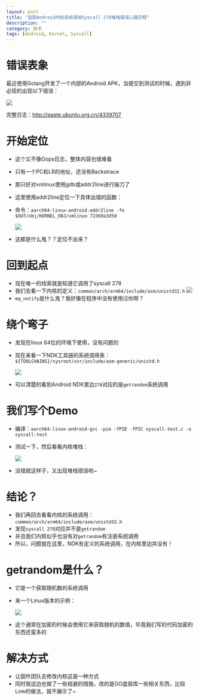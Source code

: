 ```yaml
---
layout: post
title: "追踪Android内核系统调用Syscall 278堆栈错误心路历程"
description: ""
category: 技术
tags: [Android, Kernel, Syscall]
---
```


# 错误表象

最近使用Golang开发了一个内部的Android APK，当提交到测试的时候，遇到非必现的出现以下错误：

![](https://media-1256569450.cos.ap-chengdu.myqcloud.com/blog/15284272908771.jpg)

<!-- more -->

完整日志：http://paste.ubuntu.org.cn/4339707

# 开始定位

- 这个又不像Oops日志，整体内容也很难看
- 只有一个PC和LR的地址，还没有Backstrace
- 那只好对vmlinux使用gdb或addr2line进行操刀了
- 这里使用addr2line定位一下具体出错的函数：
- 命令：`aarch64-linux-android-addr2line -fe $OUT/obj/KERNEL_OBJ/vmlinux 72369a3d58`

  ![](https://media-1256569450.cos.ap-chengdu.myqcloud.com/blog/15284273540379.jpg)
  
- 这都是什么鬼？？定位不出来？

# 回到起点

- 现在唯一的线索就是知道它调用了syscall 278
- 我们去看一下内核的定义：`common/arch/arm64/include/asm/unistd32.h`
  ![](https://media-1256569450.cos.ap-chengdu.myqcloud.com/blog/15284273784880.jpg)
- `mq_notify`是什么鬼？我好像在程序中没有使用过你呀？

# 绕个弯子
- 发现在linux 64位的环境下使用，没有问题的
- 现在来看一下NDK工具链的系统调用表：`${TOOLCHAINS}/sysroot/usr/include/asm-generic/unistd.h`
  
  ![](https://media-1256569450.cos.ap-chengdu.myqcloud.com/blog/15284274749018.jpg)
  
- 可以清楚的看到Android NDK里边`278`对应的是`getrandom`系统调用

# 我们写个Demo

- 编译：`aarch64-linux-android-gcc -pie -fPIE -fPIC syscall-test.c -o syscall-test`
- 测试一下，然后看看内核堆栈：

  ![](https://media-1256569450.cos.ap-chengdu.myqcloud.com/blog/15284275769956.jpg)

- 没错就这样子，又出现堆栈错误啦~
# 结论？
- 我们再回去看看内核的系统调用：`common/arch/arm64/include/asm/unistd32.h`
- 发现`syscall 278`对应并不是`getrandom`
- 并且我们内核似乎也没有对`getrandom`有注册系统调用
- 所以，问题就在这里，NDK有定义的系统调用，在内核里边并没有！

# getrandom是什么？
- 它是一个获取随机数的系统调用
- 来一个Linux版本的示例：

  ![](https://media-1256569450.cos.ap-chengdu.myqcloud.com/blog/15284276498385.jpg)

- 这个通常在加密的时候会使用它来获取随机的数值，毕竟我们写的代码加密的东西还蛮多的

# 解决方式
- 让固件团队去修改内核这是一种方式
- 同时我这边也做了一些规避的措施，改的是GO底层库一些相关东西，比较Low的做法，就不展示了~






